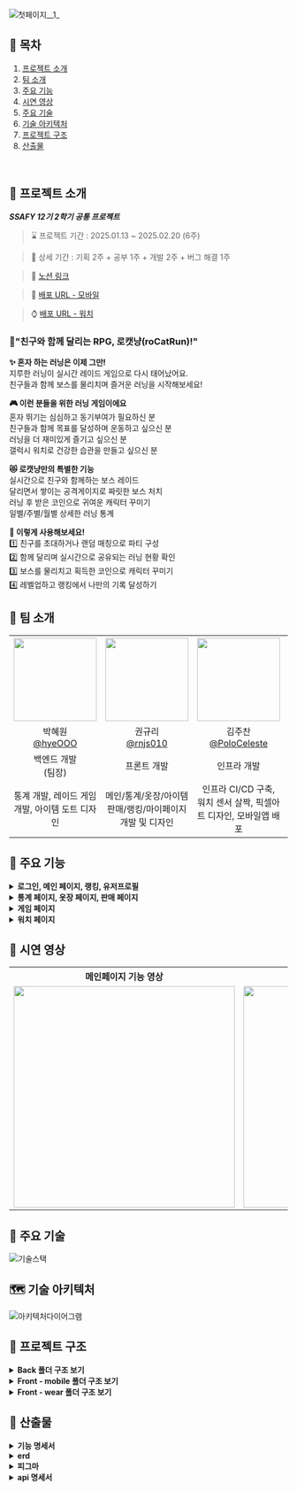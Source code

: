 ![첫페이지__1_](/uploads/76feb40989defdf948a4ee19189d1908/첫페이지__1_.png)
<br />

## 📌 목차
1. [프로젝트 소개](#-프로젝트-소개)
2. [팀 소개](#-팀-소개)
3. [주요 기능](#-주요-기능)
4. [시연 영상](#-시연-영상)
5. [주요 기술](#-주요-기술)
6. [기술 아키텍처](#-기술-아키텍처처)
7. [프로젝트 구조](#-프로젝트-구조)
8. [산출물](#-산출물)
<br />

## 🚀 프로젝트 소개

***SSAFY 12기 2학기 공통 프로젝트***

> ⌛ 프로젝트 기간 : 2025.01.13 ~ 2025.02.20 (6주)

> 📆 상세 기간 : 기획 2주 + 공부 1주 + 개발 2주 + 버그 해결 1주

> 🔗 [노션 링크](https://shiny-headlight-8fc.notion.site/SSAFY-12-2-roCatRun-173c09e299c6803b98cfda5e4b7eb304?pvs=4)

> 📲 [배포 URL - 모바일](https://mega.nz/file/R05FhKzS#Zp4Y0e0Iz9jj3SYlEPkaidoyUQZWHS7dAHrzalCTH0w)

> ⌚ [배포 URL - 워치](https://mega.nz/file/ksRhmQhB#26ZXs7olqZfRZdeSOCuSmBciY686pysShy7IN22BwDk)


### 🏃"친구와 함께 달리는 RPG, 로캣냥(roCatRun)!"
**✨ 혼자 하는 러닝은 이제 그만!**<br />
지루한 러닝이 실시간 레이드 게임으로 다시 태어났어요.<br />
친구들과 함께 보스를 물리치며 즐거운 러닝을 시작해보세요!<br />

**🎮 이런 분들을 위한 러닝 게임이에요**<br />
혼자 뛰기는 심심하고 동기부여가 필요하신 분<br />
친구들과 함께 목표를 달성하며 운동하고 싶으신 분<br />
러닝을 더 재미있게 즐기고 싶으신 분<br />
갤럭시 워치로 건강한 습관을 만들고 싶으신 분<br />

**😻 로캣냥만의 특별한 기능**<br />
실시간으로 친구와 함께하는 보스 레이드<br />
달리면서 쌓이는 공격게이지로 짜릿한 보스 처치<br />
러닝 후 받은 코인으로 귀여운 캐릭터 꾸미기<br />
일별/주별/월별 상세한 러닝 통계<br />

**💪 이렇게 사용해보세요!**<br />
1️⃣ 친구를 초대하거나 랜덤 매칭으로 파티 구성<br />
2️⃣ 함께 달리며 실시간으로 공유되는 러닝 현황 확인<br />
3️⃣ 보스를 물리치고 획득한 코인으로 캐릭터 꾸미기<br />
4️⃣ 레벨업하고 랭킹에서 나만의 기록 달성하기<br />


## 👥 팀 소개
<table style="text-align: center;" width="100%">
  <tr>
    <th style="text-align: center;" width="16.66%"><img src="https://github.com/user-attachments/assets/f3be0d04-1132-46c5-affb-929d97fb0b58" width="150" height="150"/></th>
    <th style="text-align: center;" width="16.66%"><img src="https://github.com/user-attachments/assets/76820bca-f807-4af5-bf93-09c9335fcbee" width="150" height="150"/></th>
    <th style="text-align: center;" width="16.66%"><img src="https://github.com/user-attachments/assets/4b2e42fb-1005-4453-a418-02ae430bcd93" width="150" height="150"/></th>
    <th style="text-align: center;" width="16.66%"><img src="https://github.com/user-attachments/assets/ac0f4cac-d5d7-494e-ade7-0bd00dffc3fb" width="150" height="150"/></th>
    <th style="text-align: center;" width="16.66%"><img src="https://github.com/user-attachments/assets/725106e6-730b-4714-9ae1-63ed59008d89" width="150" height="150"/></th>
    <th style="text-align: center;" width="16.66%"><img src="https://github.com/user-attachments/assets/4ac5efaf-080e-4b20-8796-13416f9e6cd5" width="150" height="150"/></th>
  </tr>
  <tr>
    <td style="text-align: center;" width="16.66%">박혜원<br/><a href="https://github.com/hyeOOO">@hyeOOO</a></td>
    <td style="text-align: center;" width="16.66%">권규리<br/><a href="https://github.com/rnjs010">@rnjs010</a></td>
    <td style="text-align: center;" width="16.66%">김주찬<br/><a href="https://github.com/PoloCeleste">@PoloCeleste</a></td>
    <td style="text-align: center;" width="16.66%">서성우<br/><a href="https://github.com/bamtol2">@bamtol2</a></td>
    <td style="text-align: center;" width="16.66%">이가람<br/><a href="https://github.com/garam0107">@garam0107</a></td>
    <td style="text-align: center;" width="16.66%">이혜령<br/><a href="https://github.com/hyerongii">@hyerongii</a></td>
  </tr>
  <tr>
    <td style="text-align: center;" width="16.66%">백엔드 개발 </br> (팀장)</td>
    <td style="text-align: center;" width="16.66%">프론트 개발</td>
    <td style="text-align: center;" width="16.66%">인프라 개발</td>
    <td style="text-align: center;" width="16.66%">백엔드 개발</td>
    <td style="text-align: center;" width="16.66%">프론트 개발</td>
    <td style="text-align: center;" width="16.66%">프론트 개발</td>
  </tr>
  <tr>
    <td style="text-align: center;" width="16.66%">통계 개발, 레이드 게임 개발, 아이템 도트 디자인</td>
    <td style="text-align: center;" width="16.66%">메인/통계/옷장/아이템 판매/랭킹/마이페이지 개발 및 디자인</td>
    <td style="text-align: center;" width="16.66%">인프라 CI/CD 구축, 워치 센서 살짝, 픽셀아트 디자인, 모바일앱 배포</td>
    <td style="text-align: center;" width="16.66%">메인/로그인/옷장/판매/랭킹/마이페이지 API 개발</td>
    <td style="text-align: center;" width="16.66%">Wear OS, 모바일 소셜 로그인, 지라 관리</td>
    <td style="text-align: center;" width="16.66%">모바일 단 웹소켓, 워치 통신, 게임/뽑기 페이지 구현, UI/UX 디자인</td>
  </tr>
</table>


## 🚀 주요 기능
<details>
<summary><strong>로그인, 메인 페이지, 랭킹, 유저프로필</strong></summary>

<table style="text-align: center;" width="100%">
  <tr>
    <th style="text-align: center;" width="25%">소셜 로그인</th>
    <th style="text-align: center;" width="25%">유저 정보 입력</th>
    <th style="text-align: center;" width="25%">코칭마크 페이지</th>
    <th style="text-align: center;" width="25%">메인 페이지</th>
  </tr>
  <tr>
    <td style="text-align: center;" width="25%"><img height="400" alt="소셜 로그인" src="https://github.com/user-attachments/assets/24fcb4b9-c25c-4f4e-9cf4-21317310b16c" ></td>
    <td style="text-align: center;" width="25%"><img height="400" alt="유저 정보 입력" src="https://github.com/user-attachments/assets/72bc2ec1-0c10-4651-9a9a-77e475f66062"></td>
    <td style="text-align: center;" width="25%"><img height="400" alt="코칭마크 페이지" src="https://github.com/user-attachments/assets/a676af09-8c10-4283-8206-84e0b789536b"></td>
    <td style="text-align: center;" width="25%"><img height="400" alt="메인 페이지" src="https://github.com/user-attachments/assets/6630ee1b-3acf-4f3a-ac78-bb8573b0bbc3"></td>
  </tr>
  <tr>
    <td style="text-align: center;" width="25%">카카오, 네이버, 구글 3가지의 소셜 회원가입/로그인 기능을 제공합니다.</td>
    <td style="text-align: center;" width="25%">회원가입을 한 신규 유저는 게임에서 사용할 닉네임, 칼로리 계산을 위한 신체 정보를 입력할 수 있습니다.</td>
    <td style="text-align: center;" width="25%">코칭 마크를 통해 각 버튼의 기능을 소개합니다. (Skip으로 바로 메인페이지로 이동 가능)</td>
    <td style="text-align: center;" width="25%">자신의 캐릭터 위의 닉네임을 누르면 세계관 스토리와 소개페이지를 다시 볼 수 있습니다. </br> 자신의 캐릭터 고양이를 누르면 랜덤 메세지가 뜨게 됩니다.</td>
  </tr>
</table>

<table style="text-align: center;" width="100%">
  <tr>
    <th style="text-align: center;" width="50%">유저 프로필 모달</th>
    <th style="text-align: center;" width="50%">랭킹 모달</th>
  </tr>
  <tr>
    <td style="text-align: center;" width="50%"><img height="400" alt="유저 프로필 모달" src="https://github.com/user-attachments/assets/cb74b667-0715-4466-8032-c61ad244e9b1"></td>
    <td style="text-align: center;" width="50%"><img height="400" alt="랭킹 모달" src="https://github.com/user-attachments/assets/99f86ae0-904c-4999-98f5-400d007bc148"></td>
  </tr>
  <tr>
    <td style="text-align: center;" width="50%">유저정보 모달에서 정보 수정 터치 시 닉네임, 신체 정보를 수정가능하며 </br> 중복, 입력 검사 완료시 저장 버튼이 활성화됩니다. </br> 하단에는 회원탈퇴 로그아웃 버튼도 위치해있습니다.</td>
    <td style="text-align: center;" width="50%">랭킹 모달에서는 유저들의 순위를 볼 수 있습니다. </br> 자신의 순위는 상단에 고정되며 각 플레이어의 프로필 사진도 확인 가능합니다.</td>
  </tr>
</table>

</details>

<details>
<summary><strong>통계 페이지, 옷장 페이지, 판매 페이지</strong></summary>

<table style="text-align: center;" width="100%">
  <tr>
    <th style="text-align: center;" width="33.33%">통계 페이지 (일별)</th>
    <th style="text-align: center;" width="33.33%">통계 페이지 (세부)</th>
    <th style="text-align: center;" width="33.33%">통계 페이지 (주별)</th>
  </tr>
  <tr>
    <td style="text-align: center;" width="33.33%"><img height="400" alt="통계 페이지 (일별)" src="https://github.com/user-attachments/assets/56ad2aae-04b3-410c-9b28-e05b80689b50" ></td>
    <td style="text-align: center;" width="33.33%"><img height="400" alt="통계 페이지 (세부)" src="https://github.com/user-attachments/assets/10fbf3dc-015c-4523-9420-2d33ae75ef55"></td>
    <td style="text-align: center;" width="33.33%"><img height="400" alt="통계 페이지 (주별)" src="https://github.com/user-attachments/assets/f51a3001-2918-4ace-9f34-e676e9dd3045"></td>
  </tr>
  <tr>
    <td style="text-align: center;" width="33.33%">일/주/월 페이지는 탭을 터치하거나 슬라이드를 통해 넘어갈 수 있습니다. </br> 일별 데이터는 모든 기록이 최근순으로 보여집니다.</td>
    <td style="text-align: center;" width="33.33%">일별 데이터 중 개인 기록 터치 시, 해당 일자에 달린 상세 정보가 모달로 나타납니다.</td>
    <td style="text-align: center;" width="33.33%">주/월의 경우 날짜를 선택할 수 잇는 모달이 있습니다.</td>
  </tr>
</table>

<table style="text-align: center;" width="100%">
  <tr>
    <th style="text-align: center;" width="25%">아이템 뽑기 결과 모달</th>
    <th style="text-align: center;" width="25%">옷장 페이지</th>
    <th style="text-align: center;" width="25%">아이템 설명 모달</th>
    <th style="text-align: center;" width="25%">판매 페이지</th>
  </tr>
  <tr>
    <td style="text-align: center;" width="25%"><img height="400" alt="아이템 뽑기 결과 모달" src="https://github.com/user-attachments/assets/fcb0fe9c-9635-4cc9-839e-b66cf76e4e7d" ></td>
    <td style="text-align: center;" width="25%"><img height="400" alt="옷장 페이지" src="https://github.com/user-attachments/assets/66d47646-a4a1-4a26-a15a-ea1567bc22d5"></td>
    <td style="text-align: center;" width="25%"><img height="400" alt="아이템 설명 모달" src="https://github.com/user-attachments/assets/67b7e94d-00d0-4246-89be-23a91d0e0171"></td>
    <td style="text-align: center;" width="25%"><img height="400" alt="판매 페이지" src="https://github.com/user-attachments/assets/94d44db6-3d7a-4363-b005-cb9553a8d530"></td>
  </tr>
  <tr>
    <td style="text-align: center;" width="25%">뽑기 버튼을 누르게 되면 100 캔코인이 차감되며, 확률에 의해 아이템이 뜨게됩니다.</td>
    <td style="text-align: center;" width="25%">뽑기를 통해 수집된 아이템들을 확인할 수 있습니다. </br> (중복된 아이템은 보이지 않습니다.) 항목별 아이템은 1개씩 착용 가능합니다.</td>
    <td style="text-align: center;" width="25%">아이템 사진을 누르게 되면 해당 아이템에 관련된 정보를 볼 수 있습니다. </br> (모달창 색은 등급별로 다르게 나타납니다)</td>
    <td style="text-align: center;" width="25%">상점에서 자신이 소지한 아이템을 선택하여 판매할 수 있습니다. </br> (장착중인 아이템은 선택할 수 없습니다.)</td>
  </tr>
</table>

</details>

<details>
<summary><strong>게임 페이지</strong></summary>

<table style="text-align: center;" width="100%">
  <tr>
    <th style="text-align: center;" width="25%">게임 페이지</th>
    <th style="text-align: center;" width="25%">게임 규칙 모달</th>
    <th style="text-align: center;" width="25%">방 생성 화면</th>
    <th style="text-align: center;" width="25%">대기 화면</th>
  </tr>
  <tr>
    <td style="text-align: center;" width="25%"><img height="400" alt="게임 페이지" src="https://github.com/user-attachments/assets/8af00ba2-c4ec-4a5b-9f36-fde5c23ed197" ></td>
    <td style="text-align: center;" width="25%"><img height="400" alt="게임 규칙 모달" src="https://github.com/user-attachments/assets/52873a17-b56b-4507-ab2b-d140b0892b11"></td>
    <td style="text-align: center;" width="25%"><img height="400" alt="방 생성 화면" src="https://github.com/user-attachments/assets/327c55db-2d70-4d2c-84b0-d1bd22e631c6"></td>
    <td style="text-align: center;" width="25%"><img height="400" alt="대기 화면" src="https://github.com/user-attachments/assets/f84c778e-2fce-4e6c-8114-19972b2a65bb"></td>
  </tr>
  <tr>
    <td style="text-align: center;" width="25%"> ? 버튼을 누르면 게임 Rule 모달창이 켜지고, </br> ! 버튼을 누르면 보스 정보 모달창이 켜집니다.</td>
    <td style="text-align: center;" width="25%">게임 Rule 모달창에서 자세한 게임 방법을 볼 수 있습니다.</td>
    <td style="text-align: center;" width="25%">방 만들기 버튼 터치 시, 난이도와 인원을 선택할 수 있습니다. </br> 방 생성 버튼을 터치하면 대기 화면으로 넘어갑니다.</td>
    <td style="text-align: center;" width="25%">생성된 초대코드는 복사 버튼을 통해 복사할 수 있습니다. </br> 현재 인원을 확인할 수 있습니다.</td>
  </tr>
</table>

<table style="text-align: center;" width="100%">
  <tr>
    <th style="text-align: center;" width="33.33%">게임 중 화면</th>
    <th style="text-align: center;" width="33.33%">싱글 결과</th>
    <th style="text-align: center;" width="33.33%">멀티 결과</th>
  </tr>
  <tr>
    <td style="text-align: center;" width="33.33%"><img height="400" alt="게임 중 화면" src="https://github.com/user-attachments/assets/04553c15-5aee-4654-99e0-5f11dc5a113b"></td>
    <td style="text-align: center;" width="33.33%"><img height="400" alt="싱글 결과" src="https://github.com/user-attachments/assets/316ac3da-5b82-4808-8564-5695535d062f"></td>
    <td style="text-align: center;" width="33.33%"><img height="400" alt="멀티 결과" src="https://github.com/user-attachments/assets/cc2df19f-21f3-425f-ab8b-a858dee6b702"></td>
  </tr>
  <tr>
    <td style="text-align: center;" width="33.33%">모든 인원이 들어오거나, 게임에 입장하게 되면 보이는 화면입니다. </br> 상단에는 선택한 난이도에 해당하는 보스 이미지가 움직이고 있습니다.</td>
    <td style="text-align: center;" width="33.33%">싱글 게임에서 패배한 경우 보이는 결과 모달창입니다.</td>
    <td style="text-align: center;" width="33.33%">멀티 게임에서 승리한 경우 보이는 결과 모달창입니다. </br> 러닝, 게임과 관련된 상세 정보가 보입니다. </br> 슬라이드로 넘기면 플레이어의 순위가 나타납니다.</td>
  </tr>
</table>

</details>

<details>
<summary><strong>워치 페이지</strong></summary>

<table style="text-align: center;" width="100%">
  <tr>
    <th style="text-align: center;" width="33.33%">워치 시작 페이지</th>
    <th style="text-align: center;" width="33.33%">게임 실행 페이지</th>
    <th style="text-align: center;" width="33.33%">플레이어 현황 페이지</th>
  </tr>
  <tr>
    <td style="text-align: center;" width="33.33%"><img height="200" alt="워치 시작 페이지" src="https://github.com/user-attachments/assets/6f937c29-b58d-4c91-ab3a-a8cd7a5eb228" ></td>
    <td style="text-align: center;" width="33.33%"><img height="200" alt="게임 실행 페이지" src="https://github.com/user-attachments/assets/edc34d4c-876a-4541-8cde-ac658291ca3f"></td>
    <td style="text-align: center;" width="33.33%"><img height="200" alt="플레이어 현황 페이지" src="https://github.com/user-attachments/assets/732e4572-6b49-41ca-990f-3f3edeed2aaa"></td>
  </tr>
  <tr>
    <td style="text-align: center;" width="33.33%">확인 버튼을 누르면 모바일 앱이 실행됩니다. </br> (모바일 앱에서만 게임 시작이 가능합니다.)</td>
    <td style="text-align: center;" width="33.33%">5초 카운트다운 후 나타나는 사용자의 실시간 러닝 데이터 화면입니다.</td>
    <td style="text-align: center;" width="33.33%">플레이어들의 실시간 달린 거리, 공격 횟수 표시 화면입니다.</td>
  </tr>
</table>

<table style="text-align: center;" width="100%">
  <tr>
    <th style="text-align: center;" width="33.33%">공격 시 화면</th>
    <th style="text-align: center;" width="33.33%">피버타임 화면</th>
    <th style="text-align: center;" width="33.33%">게임 종료 화면</th>
  </tr>
  <tr>
    <td style="text-align: center;" width="33.33%"><img height="200" alt="공격 시 화면" src="https://github.com/user-attachments/assets/df13853a-1432-46cc-bf44-997aa746f2e2"></td>
    <td style="text-align: center;" width="33.33%"><img height="200" alt="피버타임 화면" src="https://github.com/user-attachments/assets/d0abc015-5f7e-4b65-9741-77bfb30e834e"></td>
    <td style="text-align: center;" width="33.33%"><img height="200" alt="게임 종료 화면" src="https://github.com/user-attachments/assets/606afebc-562d-47f1-a331-8eda8549ad11"></td>
  </tr>
  <tr>
    <td style="text-align: center;" width="33.33%">사용가능한 공격 아이템이 있다면 공격 버튼이 활성화됩니다. </br> (공격 시 1초간 진동으로 알림이 발생하고 참치캔이 날라갑니다.)</td>
    <td style="text-align: center;" width="33.33%">모든 플레이어가 2회씩 공격한다면 피버 타임이 시작됩니다. </br> 피버타임은 30초동안 진행되고, 진동이 계속 발생합니다.</td>
    <td style="text-align: center;" width="33.33%">정상적으로 게임이 종료되었을 때 나오는 화면입니다.</td>
  </tr>
</table>

</details>


## 🎥 시연 영상
<table style="text-align: center;" width="100%">
  <tr>
    <th style="text-align: center;" width="33.33%">메인페이지 기능 영상</th>
    <th style="text-align: center;" width="33.33%">게임페이지 기능 영상</th>
    <th style="text-align: center;" width="33.33%">통계페이지 영상</th>
  </tr>
  <tr>
    <td style="text-align: center;" width="33.33%"><img src="/uploads/45c73f0cfd85a452787a6b9adcb541f8/고화질_모바일앱_영상_메인페이지.gif" height="400"></td>
    <td style="text-align: center;" width="33.33%"><img src="/uploads/2fedb1e20cd0e01c39ab360e01eaf02c/게임.gif" height="400"></td>
    <td style="text-align: center;" width="33.33%"><img src="/uploads/75ba7f6a9ad2894507b6bad29cc3a38c/통계.gif" height="400"></td>
  </tr>
</table>


## 🔧 주요 기술
![기술스택](https://github.com/user-attachments/assets/40ee034b-c395-4855-a24c-735f95837eb4)


## 🗺️ 기술 아키텍처
![아키텍처다이어그램](https://github.com/user-attachments/assets/bb090b38-744a-44ef-bdec-76276a416f8b)


## 📂 프로젝트 구조
<details>
  <summary><strong>Back 폴더 구조 보기</strong></summary>
  <pre>
📦main
 ┣ 📂java
 ┃ ┗ 📂com
 ┃ ┃ ┗ 📂ssafy
 ┃ ┃ ┃ ┗ 📂roCatRun
 ┃ ┃ ┃ ┃ ┣ 📂api
 ┃ ┃ ┃ ┃ ┃ ┗ 📂controller
 ┃ ┃ ┃ ┃ ┃ ┃ ┗ 📂auth
 ┃ ┃ ┃ ┃ ┃ ┃ ┃ ┣ 📜JwtTokenController.java
 ┃ ┃ ┃ ┃ ┃ ┃ ┃ ┗ 📜SocialLoginController.java
 ┃ ┃ ┃ ┃ ┣ 📂domain
 ┃ ┃ ┃ ┃ ┃ ┣ 📂boss
 ┃ ┃ ┃ ┃ ┃ ┃ ┣ 📂controller
 ┃ ┃ ┃ ┃ ┃ ┃ ┃ ┗ 📜BossController.java
 ┃ ┃ ┃ ┃ ┃ ┃ ┣ 📂dto
 ┃ ┃ ┃ ┃ ┃ ┃ ┃ ┗ 📂response
 ┃ ┃ ┃ ┃ ┃ ┃ ┃ ┃ ┗ 📜BossResponse.java
 ┃ ┃ ┃ ┃ ┃ ┃ ┣ 📂entity
 ┃ ┃ ┃ ┃ ┃ ┃ ┃ ┣ 📜Boss.java
 ┃ ┃ ┃ ┃ ┃ ┃ ┃ ┗ 📜BossDifficulty.java
 ┃ ┃ ┃ ┃ ┃ ┃ ┣ 📂repository
 ┃ ┃ ┃ ┃ ┃ ┃ ┃ ┗ 📜BossRepository.java
 ┃ ┃ ┃ ┃ ┃ ┃ ┗ 📂service
 ┃ ┃ ┃ ┃ ┃ ┃ ┃ ┗ 📜BossService.java
 ┃ ┃ ┃ ┃ ┃ ┣ 📂game
 ┃ ┃ ┃ ┃ ┃ ┃ ┣ 📂dto
 ┃ ┃ ┃ ┃ ┃ ┃ ┃ ┣ 📂request
 ┃ ┃ ┃ ┃ ┃ ┃ ┃ ┃ ┣ 📜AuthenticateRequest.java
 ┃ ┃ ┃ ┃ ┃ ┃ ┃ ┃ ┣ 📜CreateRoomRequest.java
 ┃ ┃ ┃ ┃ ┃ ┃ ┃ ┃ ┣ 📜GameEndVoteRequest.java
 ┃ ┃ ┃ ┃ ┃ ┃ ┃ ┃ ┣ 📜JoinRoomRequest.java
 ┃ ┃ ┃ ┃ ┃ ┃ ┃ ┃ ┣ 📜MatchRequest.java
 ┃ ┃ ┃ ┃ ┃ ┃ ┃ ┃ ┣ 📜PlayerRunningResultRequest.java
 ┃ ┃ ┃ ┃ ┃ ┃ ┃ ┃ ┣ 📜RunningDataUpdateRequest.java
 ┃ ┃ ┃ ┃ ┃ ┃ ┃ ┃ ┗ 📜UseItemRequest.java
 ┃ ┃ ┃ ┃ ┃ ┃ ┃ ┗ 📂response
 ┃ ┃ ┃ ┃ ┃ ┃ ┃ ┃ ┣ 📜AuthResponse.java
 ┃ ┃ ┃ ┃ ┃ ┃ ┃ ┃ ┣ 📜FeverTimeEndedResponse.java
 ┃ ┃ ┃ ┃ ┃ ┃ ┃ ┃ ┣ 📜FeverTimeStartedResponse.java
 ┃ ┃ ┃ ┃ ┃ ┃ ┃ ┃ ┣ 📜GameCountdownResponse.java
 ┃ ┃ ┃ ┃ ┃ ┃ ┃ ┃ ┣ 📜GameEndVoteResultResponse.java
 ┃ ┃ ┃ ┃ ┃ ┃ ┃ ┃ ┣ 📜GameEndVoteStartedResponse.java
 ┃ ┃ ┃ ┃ ┃ ┃ ┃ ┃ ┣ 📜GameOverResponse.java
 ┃ ┃ ┃ ┃ ┃ ┃ ┃ ┃ ┣ 📜GameReadyResponse.java
 ┃ ┃ ┃ ┃ ┃ ┃ ┃ ┃ ┣ 📜GameResultResponse.java
 ┃ ┃ ┃ ┃ ┃ ┃ ┃ ┃ ┣ 📜GameStartResponse.java
 ┃ ┃ ┃ ┃ ┃ ┃ ┃ ┃ ┣ 📜GameStatusResponse.java
 ┃ ┃ ┃ ┃ ┃ ┃ ┃ ┃ ┣ 📜MatchStatusResponse.java
 ┃ ┃ ┃ ┃ ┃ ┃ ┃ ┃ ┣ 📜PlayerDisconnectedResponse.java
 ┃ ┃ ┃ ┃ ┃ ┃ ┃ ┃ ┣ 📜PlayerJoinedResponse.java
 ┃ ┃ ┃ ┃ ┃ ┃ ┃ ┃ ┣ 📜PlayerLeftResponse.java
 ┃ ┃ ┃ ┃ ┃ ┃ ┃ ┃ ┣ 📜PlayerReconnectedResponse.java
 ┃ ┃ ┃ ┃ ┃ ┃ ┃ ┃ ┣ 📜roomCreatedResponse.java
 ┃ ┃ ┃ ┃ ┃ ┃ ┃ ┃ ┣ 📜RoomJoinedResponse.java
 ┃ ┃ ┃ ┃ ┃ ┃ ┃ ┃ ┗ 📜RunningDataUpdateResponse.java
 ┃ ┃ ┃ ┃ ┃ ┃ ┣ 📂entity
 ┃ ┃ ┃ ┃ ┃ ┃ ┃ ┣ 📂raid
 ┃ ┃ ┃ ┃ ┃ ┃ ┃ ┃ ┣ 📜BossLevel.java
 ┃ ┃ ┃ ┃ ┃ ┃ ┃ ┃ ┣ 📜GameResult.java
 ┃ ┃ ┃ ┃ ┃ ┃ ┃ ┃ ┣ 📜GameRoom.java
 ┃ ┃ ┃ ┃ ┃ ┃ ┃ ┃ ┣ 📜GameStatus.java
 ┃ ┃ ┃ ┃ ┃ ┃ ┃ ┃ ┣ 📜Item.java
 ┃ ┃ ┃ ┃ ┃ ┃ ┃ ┃ ┣ 📜Player.java
 ┃ ┃ ┃ ┃ ┃ ┃ ┃ ┃ ┗ 📜RunningData.java
 ┃ ┃ ┃ ┃ ┃ ┃ ┃ ┗ 📂user
 ┃ ┃ ┃ ┃ ┃ ┃ ┃ ┃ ┣ 📜User.java
 ┃ ┃ ┃ ┃ ┃ ┃ ┃ ┃ ┣ 📜UserSession.java
 ┃ ┃ ┃ ┃ ┃ ┃ ┃ ┃ ┗ 📜UserStatus.java
 ┃ ┃ ┃ ┃ ┃ ┃ ┣ 📂repository
 ┃ ┃ ┃ ┃ ┃ ┃ ┃ ┗ 📜GameResultRepository.java
 ┃ ┃ ┃ ┃ ┃ ┃ ┗ 📂service
 ┃ ┃ ┃ ┃ ┃ ┃ ┃ ┣ 📂manager
 ┃ ┃ ┃ ┃ ┃ ┃ ┃ ┃ ┣ 📜GameDisconnectionManager.java
 ┃ ┃ ┃ ┃ ┃ ┃ ┃ ┃ ┣ 📜GameRoomManager.java
 ┃ ┃ ┃ ┃ ┃ ┃ ┃ ┃ ┗ 📜GameTimerManager.java
 ┃ ┃ ┃ ┃ ┃ ┃ ┃ ┗ 📜GameService.java
 ┃ ┃ ┃ ┃ ┃ ┣ 📂gameCharacter
 ┃ ┃ ┃ ┃ ┃ ┃ ┣ 📂controller
 ┃ ┃ ┃ ┃ ┃ ┃ ┃ ┗ 📜GameCharacterController.java
 ┃ ┃ ┃ ┃ ┃ ┃ ┣ 📂dto
 ┃ ┃ ┃ ┃ ┃ ┃ ┃ ┣ 📂request
 ┃ ┃ ┃ ┃ ┃ ┃ ┃ ┃ ┣ 📜GameCharacterCreateRequest.java
 ┃ ┃ ┃ ┃ ┃ ┃ ┃ ┃ ┗ 📜NicknameUpdateRequest.java
 ┃ ┃ ┃ ┃ ┃ ┃ ┃ ┗ 📂response
 ┃ ┃ ┃ ┃ ┃ ┃ ┃ ┃ ┣ 📜GameCharacterResponse.java
 ┃ ┃ ┃ ┃ ┃ ┃ ┃ ┃ ┣ 📜RankingListResponse.java
 ┃ ┃ ┃ ┃ ┃ ┃ ┃ ┃ ┗ 📜RankingResponse.java
 ┃ ┃ ┃ ┃ ┃ ┃ ┣ 📂entity
 ┃ ┃ ┃ ┃ ┃ ┃ ┃ ┣ 📜GameCharacter.java
 ┃ ┃ ┃ ┃ ┃ ┃ ┃ ┗ 📜Level.java
 ┃ ┃ ┃ ┃ ┃ ┃ ┣ 📂repository
 ┃ ┃ ┃ ┃ ┃ ┃ ┃ ┣ 📜GameCharacterRepository.java
 ┃ ┃ ┃ ┃ ┃ ┃ ┃ ┗ 📜LevelRepository.java
 ┃ ┃ ┃ ┃ ┃ ┃ ┗ 📂service
 ┃ ┃ ┃ ┃ ┃ ┃ ┃ ┗ 📜GameCharacterService.java
 ┃ ┃ ┃ ┃ ┃ ┣ 📂inventory
 ┃ ┃ ┃ ┃ ┃ ┃ ┣ 📂controller
 ┃ ┃ ┃ ┃ ┃ ┃ ┃ ┗ 📜InventoryController.java
 ┃ ┃ ┃ ┃ ┃ ┃ ┣ 📂dto
 ┃ ┃ ┃ ┃ ┃ ┃ ┃ ┣ 📂request
 ┃ ┃ ┃ ┃ ┃ ┃ ┃ ┃ ┣ 📜InventoryEquipRequest.java
 ┃ ┃ ┃ ┃ ┃ ┃ ┃ ┃ ┗ 📜InventorySellRequest.java
 ┃ ┃ ┃ ┃ ┃ ┃ ┃ ┗ 📂response
 ┃ ┃ ┃ ┃ ┃ ┃ ┃ ┃ ┣ 📜InventoryResponse.java
 ┃ ┃ ┃ ┃ ┃ ┃ ┃ ┃ ┗ 📜ItemSellResponse.java
 ┃ ┃ ┃ ┃ ┃ ┃ ┣ 📂entity
 ┃ ┃ ┃ ┃ ┃ ┃ ┃ ┗ 📜Inventory.java
 ┃ ┃ ┃ ┃ ┃ ┃ ┣ 📂repository
 ┃ ┃ ┃ ┃ ┃ ┃ ┃ ┗ 📜InventoryRepository.java
 ┃ ┃ ┃ ┃ ┃ ┃ ┗ 📂service
 ┃ ┃ ┃ ┃ ┃ ┃ ┃ ┗ 📜InventoryService.java
 ┃ ┃ ┃ ┃ ┃ ┣ 📂item
 ┃ ┃ ┃ ┃ ┃ ┃ ┣ 📂controller
 ┃ ┃ ┃ ┃ ┃ ┃ ┃ ┗ 📜ItemController.java
 ┃ ┃ ┃ ┃ ┃ ┃ ┣ 📂dto
 ┃ ┃ ┃ ┃ ┃ ┃ ┃ ┣ 📂request
 ┃ ┃ ┃ ┃ ┃ ┃ ┃ ┃ ┗ 📜ItemDrawRequest.java
 ┃ ┃ ┃ ┃ ┃ ┃ ┃ ┗ 📂response
 ┃ ┃ ┃ ┃ ┃ ┃ ┃ ┃ ┣ 📜ItemDrawResponse.java
 ┃ ┃ ┃ ┃ ┃ ┃ ┃ ┃ ┗ 📜ItemResponse.java
 ┃ ┃ ┃ ┃ ┃ ┃ ┣ 📂entity
 ┃ ┃ ┃ ┃ ┃ ┃ ┃ ┗ 📜Item.java
 ┃ ┃ ┃ ┃ ┃ ┃ ┣ 📂repository
 ┃ ┃ ┃ ┃ ┃ ┃ ┃ ┗ 📜ItemRepository.java
 ┃ ┃ ┃ ┃ ┃ ┃ ┗ 📂service
 ┃ ┃ ┃ ┃ ┃ ┃ ┃ ┗ 📜ItemService.java
 ┃ ┃ ┃ ┃ ┃ ┣ 📂member
 ┃ ┃ ┃ ┃ ┃ ┃ ┣ 📂controller
 ┃ ┃ ┃ ┃ ┃ ┃ ┃ ┗ 📜MemberController.java
 ┃ ┃ ┃ ┃ ┃ ┃ ┣ 📂dto
 ┃ ┃ ┃ ┃ ┃ ┃ ┃ ┣ 📂oauth
 ┃ ┃ ┃ ┃ ┃ ┃ ┃ ┃ ┣ 📜GoogleLoginDto.java
 ┃ ┃ ┃ ┃ ┃ ┃ ┃ ┃ ┣ 📜KakaoLoginDto.java
 ┃ ┃ ┃ ┃ ┃ ┃ ┃ ┃ ┗ 📜NaverLoginDto.java
 ┃ ┃ ┃ ┃ ┃ ┃ ┃ ┣ 📂request
 ┃ ┃ ┃ ┃ ┃ ┃ ┃ ┃ ┣ 📜MemberDeleteRequest.java
 ┃ ┃ ┃ ┃ ┃ ┃ ┃ ┃ ┗ 📜MemberProfileUpdateRequest.java
 ┃ ┃ ┃ ┃ ┃ ┃ ┃ ┣ 📂response
 ┃ ┃ ┃ ┃ ┃ ┃ ┃ ┃ ┗ 📜LoginResponse.java
 ┃ ┃ ┃ ┃ ┃ ┃ ┃ ┣ 📂token
 ┃ ┃ ┃ ┃ ┃ ┃ ┃ ┃ ┣ 📜JwtTokenRequest.java
 ┃ ┃ ┃ ┃ ┃ ┃ ┃ ┃ ┣ 📜JwtTokenResponse.java
 ┃ ┃ ┃ ┃ ┃ ┃ ┃ ┃ ┣ 📜JwtTokens.java
 ┃ ┃ ┃ ┃ ┃ ┃ ┃ ┃ ┗ 📜RefreshToken.java
 ┃ ┃ ┃ ┃ ┃ ┃ ┃ ┗ 📂userinfo
 ┃ ┃ ┃ ┃ ┃ ┃ ┃ ┃ ┣ 📜GoogleUserInfoResponseDto.java
 ┃ ┃ ┃ ┃ ┃ ┃ ┃ ┃ ┣ 📜KakaoUserInfoResponseDto.java
 ┃ ┃ ┃ ┃ ┃ ┃ ┃ ┃ ┗ 📜NaverUserInfoResponseDto.java
 ┃ ┃ ┃ ┃ ┃ ┃ ┣ 📂entity
 ┃ ┃ ┃ ┃ ┃ ┃ ┃ ┗ 📜Member.java
 ┃ ┃ ┃ ┃ ┃ ┃ ┣ 📂repository
 ┃ ┃ ┃ ┃ ┃ ┃ ┃ ┣ 📜MemberRepository.java
 ┃ ┃ ┃ ┃ ┃ ┃ ┃ ┗ 📜RefreshTokenRedisRepository.java
 ┃ ┃ ┃ ┃ ┃ ┃ ┗ 📂service
 ┃ ┃ ┃ ┃ ┃ ┃ ┃ ┣ 📂auth
 ┃ ┃ ┃ ┃ ┃ ┃ ┃ ┃ ┣ 📜GoogleService.java
 ┃ ┃ ┃ ┃ ┃ ┃ ┃ ┃ ┣ 📜JwtTokenService.java
 ┃ ┃ ┃ ┃ ┃ ┃ ┃ ┃ ┣ 📜KakaoService.java
 ┃ ┃ ┃ ┃ ┃ ┃ ┃ ┃ ┗ 📜NaverService.java
 ┃ ┃ ┃ ┃ ┃ ┃ ┃ ┗ 📜MemberService.java
 ┃ ┃ ┃ ┃ ┃ ┣ 📂myPage
 ┃ ┃ ┃ ┃ ┃ ┃ ┣ 📂controller
 ┃ ┃ ┃ ┃ ┃ ┃ ┃ ┗ 📜MyPageController.java
 ┃ ┃ ┃ ┃ ┃ ┃ ┣ 📂dto
 ┃ ┃ ┃ ┃ ┃ ┃ ┃ ┣ 📂request
 ┃ ┃ ┃ ┃ ┃ ┃ ┃ ┃ ┗ 📜MyPageUpdateRequest.java
 ┃ ┃ ┃ ┃ ┃ ┃ ┃ ┗ 📂response
 ┃ ┃ ┃ ┃ ┃ ┃ ┃ ┃ ┗ 📜MyPageResponse.java
 ┃ ┃ ┃ ┃ ┃ ┃ ┗ 📂service
 ┃ ┃ ┃ ┃ ┃ ┃ ┃ ┗ 📜MyPageService.java
 ┃ ┃ ┃ ┃ ┃ ┗ 📂stats
 ┃ ┃ ┃ ┃ ┃ ┃ ┣ 📂controller
 ┃ ┃ ┃ ┃ ┃ ┃ ┃ ┗ 📜GameStatsController.java
 ┃ ┃ ┃ ┃ ┃ ┃ ┣ 📂dto
 ┃ ┃ ┃ ┃ ┃ ┃ ┃ ┗ 📂response
 ┃ ┃ ┃ ┃ ┃ ┃ ┃ ┃ ┣ 📜DailyStatsResponse.java
 ┃ ┃ ┃ ┃ ┃ ┃ ┃ ┃ ┣ 📜MonthlyStatsResponse.java
 ┃ ┃ ┃ ┃ ┃ ┃ ┃ ┃ ┣ 📜StatsResponse.java
 ┃ ┃ ┃ ┃ ┃ ┃ ┃ ┃ ┗ 📜WeeklyStatsResponse.java
 ┃ ┃ ┃ ┃ ┃ ┃ ┣ 📂entity
 ┃ ┃ ┃ ┃ ┃ ┃ ┃ ┗ 📜GameStats.java
 ┃ ┃ ┃ ┃ ┃ ┃ ┣ 📂exception
 ┃ ┃ ┃ ┃ ┃ ┃ ┃ ┗ 📜GameStatsNotFoundException.java
 ┃ ┃ ┃ ┃ ┃ ┃ ┣ 📂repository
 ┃ ┃ ┃ ┃ ┃ ┃ ┃ ┗ 📜GameStatsRepository.java
 ┃ ┃ ┃ ┃ ┃ ┃ ┗ 📂service
 ┃ ┃ ┃ ┃ ┃ ┃ ┃ ┗ 📜GameStatsService.java
 ┃ ┃ ┃ ┃ ┣ 📂global
 ┃ ┃ ┃ ┃ ┃ ┣ 📂common
 ┃ ┃ ┃ ┃ ┃ ┃ ┗ 📜ApiResponse.java
 ┃ ┃ ┃ ┃ ┃ ┣ 📂config
 ┃ ┃ ┃ ┃ ┃ ┃ ┣ 📜GameConfig.java
 ┃ ┃ ┃ ┃ ┃ ┃ ┣ 📜RedisConfig.java
 ┃ ┃ ┃ ┃ ┃ ┃ ┣ 📜RestTemplateConfig.java
 ┃ ┃ ┃ ┃ ┃ ┃ ┣ 📜S3Config.java
 ┃ ┃ ┃ ┃ ┃ ┃ ┣ 📜SecurityConfig.java
 ┃ ┃ ┃ ┃ ┃ ┃ ┗ 📜WebSocketConfig.java
 ┃ ┃ ┃ ┃ ┃ ┣ 📂exception
 ┃ ┃ ┃ ┃ ┃ ┃ ┣ 📜CustomException.java
 ┃ ┃ ┃ ┃ ┃ ┃ ┣ 📜ErrorCode.java
 ┃ ┃ ┃ ┃ ┃ ┃ ┣ 📜ErrorResponse.java
 ┃ ┃ ┃ ┃ ┃ ┃ ┣ 📜ExceptionCode.java
 ┃ ┃ ┃ ┃ ┃ ┃ ┣ 📜GlobalExceptionHandler.java
 ┃ ┃ ┃ ┃ ┃ ┃ ┣ 📜InvalidNicknameException.java
 ┃ ┃ ┃ ┃ ┃ ┃ ┗ 📜TokenRefreshException.java
 ┃ ┃ ┃ ┃ ┃ ┣ 📂s3
 ┃ ┃ ┃ ┃ ┃ ┃ ┣ 📂controller
 ┃ ┃ ┃ ┃ ┃ ┃ ┃ ┗ 📜FileUploadController.java
 ┃ ┃ ┃ ┃ ┃ ┃ ┣ 📂dto
 ┃ ┃ ┃ ┃ ┃ ┃ ┃ ┗ 📂response
 ┃ ┃ ┃ ┃ ┃ ┃ ┃ ┃ ┗ 📜UploadResponse.java
 ┃ ┃ ┃ ┃ ┃ ┃ ┣ 📂exception
 ┃ ┃ ┃ ┃ ┃ ┃ ┃ ┣ 📜FileDeleteException.java
 ┃ ┃ ┃ ┃ ┃ ┃ ┃ ┣ 📜FileUploadException.java
 ┃ ┃ ┃ ┃ ┃ ┃ ┃ ┗ 📜InvalidFileException.java
 ┃ ┃ ┃ ┃ ┃ ┃ ┗ 📂service
 ┃ ┃ ┃ ┃ ┃ ┃ ┃ ┗ 📜S3Service.java
 ┃ ┃ ┃ ┃ ┃ ┣ 📂security
 ┃ ┃ ┃ ┃ ┃ ┃ ┗ 📂jwt
 ┃ ┃ ┃ ┃ ┃ ┃ ┃ ┣ 📂filter
 ┃ ┃ ┃ ┃ ┃ ┃ ┃ ┃ ┗ 📜JwtAuthenticationFilter.java
 ┃ ┃ ┃ ┃ ┃ ┃ ┃ ┣ 📜JwtTokenGenerator.java
 ┃ ┃ ┃ ┃ ┃ ┃ ┃ ┗ 📜JwtTokenProvider.java
 ┃ ┃ ┃ ┃ ┃ ┣ 📂socket
 ┃ ┃ ┃ ┃ ┃ ┃ ┣ 📜SessionManager.java
 ┃ ┃ ┃ ┃ ┃ ┃ ┗ 📜SocketEventHandler.java
 ┃ ┃ ┃ ┃ ┃ ┣ 📂util
 ┃ ┃ ┃ ┃ ┃ ┃ ┗ 📜ResponseUtil.java
 ┃ ┃ ┃ ┃ ┃ ┗ 📂validation
 ┃ ┃ ┃ ┃ ┃ ┃ ┣ 📂annotation
 ┃ ┃ ┃ ┃ ┃ ┃ ┃ ┗ 📜ValidNickname.java
 ┃ ┃ ┃ ┃ ┃ ┃ ┗ 📂validator
 ┃ ┃ ┃ ┃ ┃ ┃ ┃ ┗ 📜NicknameValidator.java
 ┃ ┃ ┃ ┃ ┣ 📂health
 ┃ ┃ ┃ ┃ ┃ ┗ 📜SimpleHealthIndicator.java
 ┃ ┃ ┃ ┃ ┗ 📜RoCatRunApplication.java
 ┗ 📂resources
 ┃ ┗ 📜data.sql
  </pre>
</details>

<details>
  <summary><strong>Front - mobile 폴더 구조 보기</strong></summary>
  <pre>
📦main
 ┣ 📂java
 ┃ ┗ 📂com
 ┃ ┃ ┗ 📂eeos
 ┃ ┃ ┃ ┗ 📂rocatrun
 ┃ ┃ ┃ ┃ ┣ 📂api
 ┃ ┃ ┃ ┃ ┃ ┗ 📜RetrofitInstance.kt
 ┃ ┃ ┃ ┃ ┣ 📂closet
 ┃ ┃ ┃ ┃ ┃ ┣ 📂api
 ┃ ┃ ┃ ┃ ┃ ┃ ┣ 📜ClosetAPI.kt
 ┃ ┃ ┃ ┃ ┃ ┃ ┣ 📜ClosetDataClass.kt
 ┃ ┃ ┃ ┃ ┃ ┃ ┗ 📜ClosetViewModel.kt
 ┃ ┃ ┃ ┃ ┃ ┣ 📜ClosetActivity.kt
 ┃ ┃ ┃ ┃ ┃ ┣ 📜ClosetScreen.kt
 ┃ ┃ ┃ ┃ ┃ ┣ 📜GradeInfoScreen.kt
 ┃ ┃ ┃ ┃ ┃ ┣ 📜ItemInfoScreen.kt
 ┃ ┃ ┃ ┃ ┃ ┣ 📜SaveCheckScreen.kt
 ┃ ┃ ┃ ┃ ┃ ┗ 📜SendImage.kt
 ┃ ┃ ┃ ┃ ┣ 📂game
 ┃ ┃ ┃ ┃ ┃ ┣ 📜AlertScreen.kt
 ┃ ┃ ┃ ┃ ┃ ┣ 📜BossScreen.kt
 ┃ ┃ ┃ ┃ ┃ ┣ 📜GameplayActivity.kt
 ┃ ┃ ┃ ┃ ┃ ┣ 📜GameplayScreen.kt
 ┃ ┃ ┃ ┃ ┃ ┣ 📜GameroomActivity.kt
 ┃ ┃ ┃ ┃ ┃ ┣ 📜GameroomScreen.kt
 ┃ ┃ ┃ ┃ ┃ ┣ 📜InfoScreen.kt
 ┃ ┃ ┃ ┃ ┃ ┣ 📜LoadingActivity.kt
 ┃ ┃ ┃ ┃ ┃ ┣ 📜LoadingScreen.kt
 ┃ ┃ ┃ ┃ ┃ ┣ 📜MatchingActivity.kt
 ┃ ┃ ┃ ┃ ┃ ┗ 📜MatchingScreen.kt
 ┃ ┃ ┃ ┃ ┣ 📂home
 ┃ ┃ ┃ ┃ ┃ ┣ 📂api
 ┃ ┃ ┃ ┃ ┃ ┃ ┣ 📜HomeAPI.kt
 ┃ ┃ ┃ ┃ ┃ ┃ ┣ 📜HomeInfoDataClass.kt
 ┃ ┃ ┃ ┃ ┃ ┃ ┗ 📜HomeViewModel.kt
 ┃ ┃ ┃ ┃ ┃ ┣ 📜HomeActivity.kt
 ┃ ┃ ┃ ┃ ┃ ┗ 📜HomeScreen.kt
 ┃ ┃ ┃ ┃ ┣ 📂intro
 ┃ ┃ ┃ ┃ ┃ ┣ 📜IntroActivity.kt
 ┃ ┃ ┃ ┃ ┃ ┣ 📜IntroScreen.kt
 ┃ ┃ ┃ ┃ ┃ ┗ 📜StoryScreen.kt
 ┃ ┃ ┃ ┃ ┣ 📂login
 ┃ ┃ ┃ ┃ ┃ ┣ 📂data
 ┃ ┃ ┃ ┃ ┃ ┃ ┣ 📜ApiService.kt
 ┃ ┃ ┃ ┃ ┃ ┃ ┣ 📜CreateCharacterResponse.kt
 ┃ ┃ ┃ ┃ ┃ ┃ ┣ 📜LoginResponse.kt
 ┃ ┃ ┃ ┃ ┃ ┃ ┣ 📜MemberResponse.kt
 ┃ ┃ ┃ ┃ ┃ ┃ ┣ 📜NicknameCheckResponse.kt
 ┃ ┃ ┃ ┃ ┃ ┃ ┣ 📜RetrofitClient.kt
 ┃ ┃ ┃ ┃ ┃ ┃ ┣ 📜TokenManager.kt
 ┃ ┃ ┃ ┃ ┃ ┃ ┗ 📜TokenStorage.kt
 ┃ ┃ ┃ ┃ ┃ ┣ 📂social
 ┃ ┃ ┃ ┃ ┃ ┃ ┣ 📜GoogleWebViewLoginActivity.kt
 ┃ ┃ ┃ ┃ ┃ ┃ ┣ 📜KakaoWebViewLoginActivity.kt
 ┃ ┃ ┃ ┃ ┃ ┃ ┗ 📜NaverWebViewLoginActivity.kt
 ┃ ┃ ┃ ┃ ┃ ┣ 📂util
 ┃ ┃ ┃ ┃ ┃ ┃ ┣ 📜MessageBox.kt
 ┃ ┃ ┃ ┃ ┃ ┃ ┣ 📜NicknameCheckHelper.kt
 ┃ ┃ ┃ ┃ ┃ ┃ ┣ 📜NicknameValidator.kt
 ┃ ┃ ┃ ┃ ┃ ┃ ┗ 📜Register.kt
 ┃ ┃ ┃ ┃ ┃ ┣ 📜GlobalApplication.kt
 ┃ ┃ ┃ ┃ ┃ ┣ 📜LoginActivity.kt
 ┃ ┃ ┃ ┃ ┃ ┣ 📜LoginButton.kt
 ┃ ┃ ┃ ┃ ┃ ┗ 📜LoginScreen.kt
 ┃ ┃ ┃ ┃ ┣ 📂ppobgi
 ┃ ┃ ┃ ┃ ┃ ┣ 📂api
 ┃ ┃ ┃ ┃ ┃ ┃ ┣ 📜PpobgiAPI.kt
 ┃ ┃ ┃ ┃ ┃ ┃ ┣ 📜PpobgiDataClass.kt
 ┃ ┃ ┃ ┃ ┃ ┃ ┗ 📜PpobgiViewModel.kt
 ┃ ┃ ┃ ┃ ┃ ┣ 📜PpobgiButton.kt
 ┃ ┃ ┃ ┃ ┃ ┗ 📜PpobgiScreen.kt
 ┃ ┃ ┃ ┃ ┣ 📂profile
 ┃ ┃ ┃ ┃ ┃ ┣ 📂api
 ┃ ┃ ┃ ┃ ┃ ┃ ┣ 📜ProfileAPI.kt
 ┃ ┃ ┃ ┃ ┃ ┃ ┣ 📜ProfileDataClass.kt
 ┃ ┃ ┃ ┃ ┃ ┃ ┗ 📜ProfileViewModel.kt
 ┃ ┃ ┃ ┃ ┃ ┗ 📜ProfileScreen.kt
 ┃ ┃ ┃ ┃ ┣ 📂ranking
 ┃ ┃ ┃ ┃ ┃ ┣ 📂api
 ┃ ┃ ┃ ┃ ┃ ┃ ┣ 📜RankingAPI.kt
 ┃ ┃ ┃ ┃ ┃ ┃ ┣ 📜RankingDataClass.kt
 ┃ ┃ ┃ ┃ ┃ ┃ ┗ 📜RankingViewModel.kt
 ┃ ┃ ┃ ┃ ┃ ┗ 📜RankingScreen.kt
 ┃ ┃ ┃ ┃ ┣ 📂result
 ┃ ┃ ┃ ┃ ┃ ┣ 📜LevelUpScreen.kt
 ┃ ┃ ┃ ┃ ┃ ┣ 📜MultiLoseScreen.kt
 ┃ ┃ ┃ ┃ ┃ ┣ 📜MultiWinScreen.kt
 ┃ ┃ ┃ ┃ ┃ ┣ 📜SingleLoseScreen.kt
 ┃ ┃ ┃ ┃ ┃ ┗ 📜SingleWinScreen.kt
 ┃ ┃ ┃ ┃ ┣ 📂service
 ┃ ┃ ┃ ┃ ┃ ┣ 📜GamePlayService.kt
 ┃ ┃ ┃ ┃ ┃ ┗ 📜MessageHandlerService.kt
 ┃ ┃ ┃ ┃ ┣ 📂shop
 ┃ ┃ ┃ ┃ ┃ ┣ 📂api
 ┃ ┃ ┃ ┃ ┃ ┃ ┣ 📜ShopAPI.kt
 ┃ ┃ ┃ ┃ ┃ ┃ ┣ 📜ShopDataClass.kt
 ┃ ┃ ┃ ┃ ┃ ┃ ┗ 📜ShopViewModel.kt
 ┃ ┃ ┃ ┃ ┃ ┣ 📜ShopActivity.kt
 ┃ ┃ ┃ ┃ ┃ ┗ 📜ShopScreen.kt
 ┃ ┃ ┃ ┃ ┣ 📂socket
 ┃ ┃ ┃ ┃ ┃ ┗ 📜SocketHandler.kt
 ┃ ┃ ┃ ┃ ┣ 📂splash
 ┃ ┃ ┃ ┃ ┃ ┗ 📜SplashActivity.kt
 ┃ ┃ ┃ ┃ ┣ 📂stats
 ┃ ┃ ┃ ┃ ┃ ┣ 📂api
 ┃ ┃ ┃ ┃ ┃ ┃ ┣ 📜DailyDataClass.kt
 ┃ ┃ ┃ ┃ ┃ ┃ ┣ 📜StatsAPI.kt
 ┃ ┃ ┃ ┃ ┃ ┃ ┣ 📜StatsViewModel.kt
 ┃ ┃ ┃ ┃ ┃ ┃ ┗ 📜WeekMonDataClass.kt
 ┃ ┃ ┃ ┃ ┃ ┣ 📜CommonUtils.kt
 ┃ ┃ ┃ ┃ ┃ ┣ 📜DayStatsScreen.kt
 ┃ ┃ ┃ ┃ ┃ ┣ 📜MonStatsScreen.kt
 ┃ ┃ ┃ ┃ ┃ ┣ 📜StatsActivity.kt
 ┃ ┃ ┃ ┃ ┃ ┣ 📜StatsDetailScreen.kt
 ┃ ┃ ┃ ┃ ┃ ┣ 📜StatsScreen.kt
 ┃ ┃ ┃ ┃ ┃ ┗ 📜WeekStatsScreen.kt
 ┃ ┃ ┃ ┃ ┣ 📂textgpxviewer
 ┃ ┃ ┃ ┃ ┃ ┣ 📂gpx
 ┃ ┃ ┃ ┃ ┃ ┃ ┗ 📜GpxFileHandler.kt
 ┃ ┃ ┃ ┃ ┃ ┗ 📂map
 ┃ ┃ ┃ ┃ ┃ ┃ ┣ 📜MapboxGPXViewer.kt
 ┃ ┃ ┃ ┃ ┃ ┃ ┗ 📜RouteDrawer.kt
 ┃ ┃ ┃ ┃ ┣ 📂ui
 ┃ ┃ ┃ ┃ ┃ ┣ 📂components
 ┃ ┃ ┃ ┃ ┃ ┃ ┣ 📜ConfirmDialog.kt
 ┃ ┃ ┃ ┃ ┃ ┃ ┣ 📜format.kt
 ┃ ┃ ┃ ┃ ┃ ┃ ┣ 📜GifImage.kt
 ┃ ┃ ┃ ┃ ┃ ┃ ┣ 📜ModalBottomBtn.kt
 ┃ ┃ ┃ ┃ ┃ ┃ ┗ 📜StrokeText.kt
 ┃ ┃ ┃ ┃ ┃ ┗ 📂theme
 ┃ ┃ ┃ ┃ ┃ ┃ ┣ 📜Color.kt
 ┃ ┃ ┃ ┃ ┃ ┃ ┣ 📜Theme.kt
 ┃ ┃ ┃ ┃ ┃ ┃ ┗ 📜Type.kt
 ┃ ┃ ┃ ┃ ┗ 📜MainActivity.kt
 ┣ 📂res
 ┣ 📜AndroidManifest.xml
 ┗ 📜ic_rocatrun-playstore.png
  </pre>
</details>

<details>
  <summary><strong>Front - wear 폴더 구조 보기</strong></summary>
  <pre>
📦main
 ┣ 📂java
 ┃ ┗ 📂com
 ┃ ┃ ┗ 📂eeos
 ┃ ┃ ┃ ┗ 📂rocatrun
 ┃ ┃ ┃ ┃ ┣ 📂constants
 ┃ ┃ ┃ ┃ ┃ ┗ 📜GameRules.kt
 ┃ ┃ ┃ ┃ ┣ 📂detector
 ┃ ┃ ┃ ┃ ┃ ┣ 📜ArmGestureDetector.kt
 ┃ ┃ ┃ ┃ ┃ ┗ 📜ArmRaiseDetector.kt
 ┃ ┃ ┃ ┃ ┣ 📂presentation
 ┃ ┃ ┃ ┃ ┃ ┣ 📂theme
 ┃ ┃ ┃ ┃ ┃ ┃ ┗ 📜Theme.kt
 ┃ ┃ ┃ ┃ ┃ ┣ 📜CountdownScreen.kt
 ┃ ┃ ┃ ┃ ┃ ┣ 📜GameState.kt
 ┃ ┃ ┃ ┃ ┃ ┣ 📜ItemActivity.kt
 ┃ ┃ ┃ ┃ ┃ ┣ 📜MainActivity.kt
 ┃ ┃ ┃ ┃ ┃ ┣ 📜NetworkErrorActivity.kt
 ┃ ┃ ┃ ┃ ┃ ┣ 📜ResultActivity.kt
 ┃ ┃ ┃ ┃ ┃ ┗ 📜RunningActivity.kt
 ┃ ┃ ┃ ┃ ┣ 📂receiver
 ┃ ┃ ┃ ┃ ┃ ┗ 📜SensorUpdateReceiver.kt
 ┃ ┃ ┃ ┃ ┣ 📂sensor
 ┃ ┃ ┃ ┃ ┃ ┗ 📜SensorMangerHelper.kt
 ┃ ┃ ┃ ┃ ┣ 📂service
 ┃ ┃ ┃ ┃ ┃ ┣ 📜LocationForegroundService.kt
 ┃ ┃ ┃ ┃ ┃ ┗ 📜MessageHandlerService.kt
 ┃ ┃ ┃ ┃ ┣ 📂ui
 ┃ ┃ ┃ ┃ ┃ ┣ 📜CircularItemGauge.kt
 ┃ ┃ ┃ ┃ ┃ ┗ 📜FeverTime.kt
 ┃ ┃ ┃ ┃ ┣ 📂util
 ┃ ┃ ┃ ┃ ┃ ┗ 📜FormatUtils.kt
 ┃ ┃ ┃ ┃ ┗ 📂viewmodel
 ┃ ┃ ┃ ┃ ┃ ┣ 📜BossHealthRepository.kt
 ┃ ┃ ┃ ┃ ┃ ┣ 📜GameViewModel.kt
 ┃ ┃ ┃ ┃ ┃ ┗ 📜MultiUserViewModel.kt
 ┣ 📂res
 ┣ 📜AndroidManifest.xml
 ┗ 📜ic_rocatrun-playstore.png
  </pre>
</details>

## 📜 산출물
<details>
  <summary><strong>기능 명세서</strong></summary>
  <h3>🔹 소셜 로그인</h3>
  <img src="https://github.com/user-attachments/assets/69fd8323-3b66-40ed-92b7-463df9d64c75" alt="기능명세서">
  <h3>🔹 메인페이지</h3>
  <img src="https://github.com/user-attachments/assets/2402e41d-cdb1-4015-b91d-37c1ad16dd11" alt="기능명세서">
  <h3>🔹 게임 - 레이드</h3>
  <img src="https://github.com/user-attachments/assets/39c890b1-93eb-47df-ab24-d1a36b9d9093" alt="기능명세서">
  <h3>🔹 통계/옷장/마이페이지</h3>
  <img src="https://github.com/user-attachments/assets/7d625d5b-5710-48c4-8d12-3865fa42022a" alt="기능명세서">
</details>

<details>
  <summary><strong>erd</strong></summary>
  <img src="https://github.com/user-attachments/assets/69b65709-f54c-477a-8fb3-03284b094cd3" alt="erd">
</details>

<details>
  <summary><strong>피그마</strong></summary>
  <img src="https://github.com/user-attachments/assets/a8e4117e-4700-4747-aa7d-6cff5acc6ff4" alt="피그마">
  <img src="https://github.com/user-attachments/assets/0cc3436c-7408-48ee-a23e-bae14c26666b" alt="피그마">
  <img src="https://github.com/user-attachments/assets/4dac9d7d-1aa1-4f1a-9f5e-f041afc32699" alt="피그마">
  <img src="https://github.com/user-attachments/assets/42619465-62a8-45e4-908f-e1d7c0bddc63" alt="피그마">
</details>

<details>
  <summary><strong>api 명세서</strong></summary>
  <h3>🔹 소셜 로그인</h3>
  <img src="https://github.com/user-attachments/assets/d969850d-b19a-43eb-8584-b55ff20ad961" alt="api명세서">
  <h3>🔹 마이페이지</h3>
  <img src="https://github.com/user-attachments/assets/f13b7907-897d-4897-9c34-5f77e7c99a02" alt="api명세서">
  <img src="https://github.com/user-attachments/assets/462646b2-b636-4348-b17f-02962f8416ad" alt="api명세서">
  <h3>🔹 레이드</h3>
  <img src="https://github.com/user-attachments/assets/ffc640a1-8923-4ba7-9b2c-2579e9fba8d2" alt="api명세서">
  <h3>🔹 매칭</h3>
  <img src="https://github.com/user-attachments/assets/19c92405-d107-47a6-922a-f96a2d2f6dc9" alt="api명세서">
  <h3>🔹 아이템</h3>
  <img src="https://github.com/user-attachments/assets/181923b2-ee89-410b-a57a-22302d45e495" alt="api명세서">
  <h3>🔹 통계</h3>
  <img src="https://github.com/user-attachments/assets/f0f7b3d5-e705-47c2-87c3-6e56f13a9f82" alt="api명세서">
  <h3>🔹 캐릭터 정보(메인)</h3>
  <img src="https://github.com/user-attachments/assets/8e71d3e7-c02a-4d75-8167-f1367380f401" alt="api명세서">
  <h3>🔹 S3 이미지 업로드</h3>
  <img src="https://github.com/user-attachments/assets/6b1416fa-5dc8-4cce-8a5b-78bf75907796" alt="api명세서">
</details>
